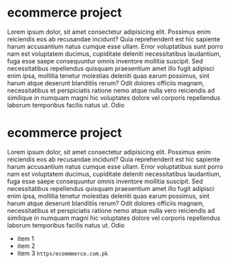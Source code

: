 # ecommerce project
Lorem ipsum dolor, sit amet consectetur adipisicing elit. Possimus enim reiciendis eos ab recusandae incidunt? Quia reprehenderit est hic sapiente harum accusantium natus cumque esse ullam. Error voluptatibus sunt porro nam est voluptatem ducimus, cupiditate deleniti necessitatibus laudantium, fuga esse saepe consequuntur omnis inventore mollitia suscipit. Sed necessitatibus repellendus quisquam praesentium amet illo fugit adipisci enim ipsa, mollitia tenetur molestias deleniti quas earum possimus, sint harum atque deserunt blanditiis rerum? Odit dolores officiis magnam, necessitatibus et perspiciatis ratione nemo atque nulla vero reiciendis ad similique in numquam magni hic voluptates dolore vel corporis repellendus laborum temporibus facilis natus ut. Odio
# ecommerce project
Lorem ipsum dolor, sit amet consectetur adipisicing elit. Possimus enim reiciendis eos ab recusandae incidunt? Quia reprehenderit est hic sapiente harum accusantium natus cumque esse ullam. Error voluptatibus sunt porro nam est voluptatem ducimus, cupiditate deleniti necessitatibus laudantium, fuga esse saepe consequuntur omnis inventore mollitia suscipit. Sed necessitatibus repellendus quisquam praesentium amet illo fugit adipisci enim ipsa, mollitia tenetur molestias deleniti quas earum possimus, sint harum atque deserunt blanditiis rerum? Odit dolores officiis magnam, necessitatibus et perspiciatis ratione nemo atque nulla vero reiciendis ad similique in numquam magni hic voluptates dolore vel corporis repellendus laborum temporibus facilis natus ut. Odio
- item 1
- item 2
- item 3 `https/ecommmerce.com.pk`
